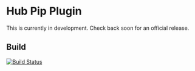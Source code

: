 # Hub Pip Plugin

This is currently in development.  Check back soon for an official release.

## Build

[![Build Status](https://travis-ci.org/blackducksoftware/hub-python-plugin.svg?branch=master)](https://travis-ci.org/blackducksoftware/hub-python-plugin)
